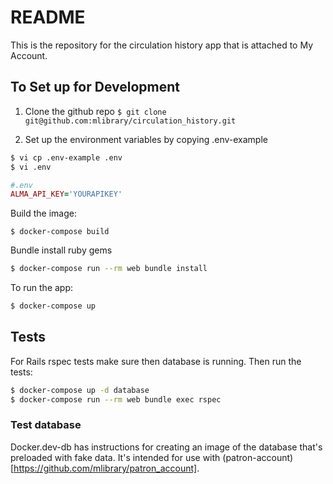 # README

This is the repository for the circulation history app that is attached to My Account. 

## To Set up for Development

1. Clone the github repo
`$ git clone git@github.com:mlibrary/circulation_history.git`

2. Set up the environment variables by copying .env-example
```bash
$ vi cp .env-example .env
$ vi .env
```

```ruby
#.env
ALMA_API_KEY='YOURAPIKEY'
```	

Build the image:
```
$ docker-compose build
```
 Bundle install ruby gems
 
```bash
$ docker-compose run --rm web bundle install
```

To run the app:
```bash
$ docker-compose up
```

## Tests
For Rails rspec tests make sure then database is running. Then run the tests:
```bash
$ docker-compose up -d database
$ docker-compose run --rm web bundle exec rspec
```

### Test database
Docker.dev-db has instructions for creating an image of the database that's preloaded with fake data. It's intended for use with (patron-account)[https://github.com/mlibrary/patron_account]. 
